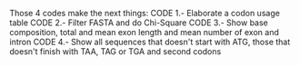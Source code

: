 Those 4 codes make the next things:
CODE 1.- Elaborate a codon usage table
CODE 2.- Filter FASTA and do Chi-Square
CODE 3.- Show base composition, total and mean exon length and mean number of exon and intron
CODE 4.- Show all sequences that doesn't start with ATG, those that doesn't finish with TAA, TAG or TGA and second codons
